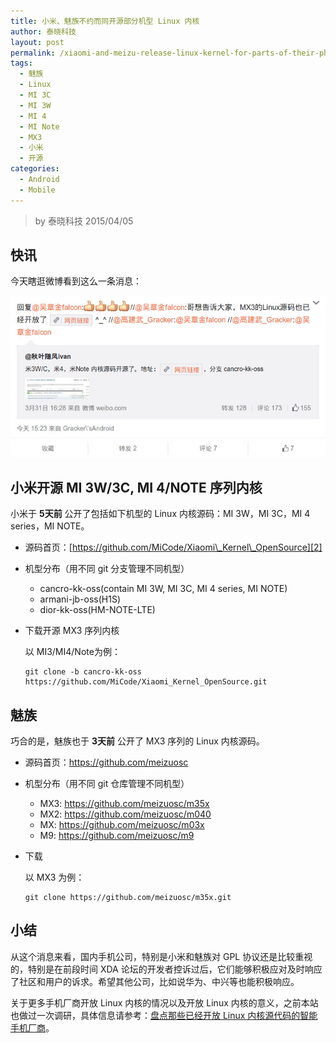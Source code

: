 ```yaml
---
title: 小米、魅族不约而同开源部分机型 Linux 内核
author: 泰晓科技
layout: post
permalink: /xiaomi-and-meizu-release-linux-kernel-for-parts-of-their-phones/
tags:
  - 魅族
  - Linux
  - MI 3C
  - MI 3W
  - MI 4
  - MI Note
  - MX3
  - 小米
  - 开源
categories:
  - Android
  - Mobile
---
```


> by 泰晓科技
> 2015/04/05


## 快讯

今天瞎逛微博看到这么一条消息：

![小米、魅族公开部分机型 Linux 源码][1]

## 小米开源 MI 3W/3C, MI 4/NOTE 序列内核

小米于 **5天前** 公开了包括如下机型的 Linux 内核源码：MI 3W，MI 3C，MI 4 series，MI NOTE。

  * 源码首页：[https://github.com/MiCode/Xiaomi\_Kernel\_OpenSource][2]

  * 机型分布（用不同 git 分支管理不同机型）

      * cancro-kk-oss(contain MI 3W, MI 3C, MI 4 series, MI NOTE)
      * armani-jb-oss(H1S)
      * dior-kk-oss(HM-NOTE-LTE)

  * 下载开源 MX3 序列内核

    以 MI3/MI4/Note为例：

        git clone -b cancro-kk-oss https://github.com/MiCode/Xiaomi_Kernel_OpenSource.git


## 魅族

巧合的是，魅族也于 **3天前** 公开了 MX3 序列的 Linux 内核源码。

  * 源码首页：https://github.com/meizuosc
  * 机型分布（用不同 git 仓库管理不同机型）

      * MX3: <https://github.com/meizuosc/m35x>
      * MX2: <https://github.com/meizuosc/m040>
      * MX: <https://github.com/meizuosc/m03x>
      * M9: <https://github.com/meizuosc/m9>

  * 下载

    以 MX3 为例：

        git clone https://github.com/meizuosc/m35x.git


## 小结

从这个消息来看，国内手机公司，特别是小米和魅族对 GPL 协议还是比较重视的，特别是在前段时间 XDA 论坛的开发者控诉过后，它们能够积极应对及时响应了社区和用户的诉求。希望其他公司，比如说华为、中兴等也能积极响应。

关于更多手机厂商开放 Linux 内核的情况以及开放 Linux 内核的意义，之前本站也做过一次调研，具体信息请参考：[盘点那些已经开放 Linux 内核源代码的智能手机厂商][3]。





 [1]: /wp-content/uploads/2015/04/xiaomi_meizu_release_linux_kernel.jpg
 [2]: https://github.com/MiCode/Xiaomi_Kernel_OpenSource
 [3]: /counting-those-who-have-already-opened-the-kernel-source-smartphone-maker/
